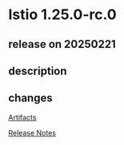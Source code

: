# Istio 1.25.0-rc.0

## release on 20250221

## description

## changes

<a href="http://gcsweb.istio.io/gcs/istio-release/releases/1.25.0-rc.0/" rel="nofollow">Artifacts</a>

<a href="https://istio.io/news/releases/1.25.0-rc.x/announcing-1.25.0-rc.0/" rel="nofollow">Release Notes</a>

